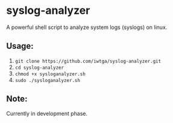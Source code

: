 # syslog-analyzer

A powerful shell script to analyze system logs (syslogs) on linux.

## Usage:
1. ```git clone https://github.com/iwtga/syslog-analyzer.git```
2. ```cd syslog-analyzer```
3. ```chmod +x sysloganalyzer.sh```
4. ```sudo ./sysloganalyzer.sh```

## Note:
Currently in development phase.
